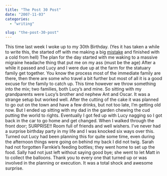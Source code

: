 ```yaml
---
title: "The Post 30 Post"
date: "2007-11-03"
categories: 
  - "writing"

slug: "the-post-30-post"
---
```


This time last week I woke up to my 30th Birthday. (Yes it has taken a while to write this, the started off with me making a big [mistake](https://twitter.com/FunkyLarma/statuses/374695302) and finished with a cold from hell) The plan for the day started with me waking to a massive migraine headache thing that put me on my ass (must be the age) After a while it passed and Lucy and I were due up at the farm for the statuary family get together. You know the process most of the immediate family are there, then there are some who travel a bit further but most of all it is a good excuse for the family to catch up. This time however we throw something into the mix; two families, both Lucy’s and mine. So sitting with my grandparents were Lucy’s brother and nephew Ant and Oscar. It was a strange setup but worked well. After the cutting of the cake it was planned to go out on the town and have a few drinks, but not too late, I’m getting old now. But I ended up sitting with my dad in the garden chewing the cud putting the world to rights. Eventually I got fed up with Lucy nagging so I got back in the car to go home and get changed. When I walked through the front door; SURPRISE!! Room full of friends and well wishers. I’ve never had a surprise birthday party in my life and I was knocked six ways over this. Turned out Lucy had been planning this for quite some time, even during the afternoon things were going on behind my back I did not twig. Sarah had not forgotten Farnkie’s feeding bottles; they went home to set up the food. Sally had not just left without saying good bye; she went to let Matt in to collect the balloons. Thank you to every one that turned up or was involved in the planning or execution. It was a total shock and awesome surprise.
